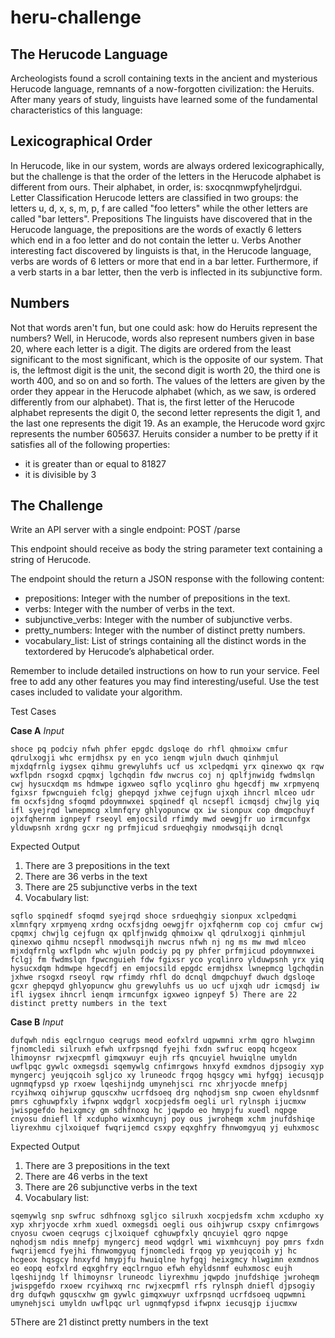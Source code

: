 # heru-challenge

## The Herucode Language

Archeologists found a scroll containing texts in the ancient and mysterious Herucode
language, remnants of a now-forgotten civilization: the Heruits.
After many years of study, linguists have learned some of the fundamental characteristics of
this language:

## Lexicographical Order
In Herucode, like in our system, words are always ordered lexicographically, but the
challenge is that the order of the letters in the Herucode alphabet is different from ours. Their
alphabet, in order, is: sxocqnmwpfyheljrdgui.
Letter Classification
Herucode letters are classified in two groups: the letters u, d, x, s, m, p, f are called "foo
letters" while the other letters are called "bar letters".
Prepositions
The linguists have discovered that in the Herucode language, the prepositions are the words
of exactly 6 letters which end in a foo letter and do not contain the letter u.
Verbs
Another interesting fact discovered by linguists is that, in the Herucode language, verbs are
words of 6 letters or more that end in a bar letter. Furthermore, if a verb starts in a bar letter,
then the verb is inflected in its subjunctive form.

## Numbers
Not that words aren't fun, but one could ask: how do Heruits represent the numbers? Well, in
Herucode, words also represent numbers given in base 20, where each letter is a digit. The
digits are ordered from the least significant to the most significant, which is the opposite of
our system. That is, the leftmost digit is the unit, the second digit is worth 20, the third one is
worth 400, and so on and so forth. The values of the letters are given by the order they
appear in the Herucode alphabet (which, as we saw, is ordered differently from our
alphabet). That is, the first letter of the Herucode alphabet represents the digit 0, the second
letter represents the digit 1, and the last one represents the digit 19.
As an example, the Herucode word gxjrc represents the number 605637.
Heruits consider a number to be pretty if it satisfies all of the following properties:
- it is greater than or equal to 81827
- it is divisible by 3

## The Challenge
Write an API server with a single endpoint: POST /parse

This endpoint should receive as body the string parameter text containing a string of
Herucode. 

The endpoint should the return a JSON response with the following content:
- prepositions: Integer with the number of prepositions in the text.
- verbs: Integer with the number of verbs in the text.
- subjunctive_verbs: Integer with the number of subjunctive verbs.
- pretty_numbers: Integer with the number of distinct pretty numbers.
- vocabulary_list: List of strings containing all the distinct words in the textordered by Herucode’s alphabetical order.

Remember to include detailed instructions on how to run your service. Feel free to add any
other features you may find interesting/useful. Use the test cases included to validate your
algorithm.

Test Cases

**Case A**
*Input*

`shoce pq podciy nfwh phfer epgdc dgsloqe do rhfl qhmoixw cmfur qdrulxogji whc ermjdhsx
py en yco ienqm wjuln dwuch qinhmjul mjxdqfrnlg iygsex qihmu grewyluhfs ucf us xclpedqmi
yrx qinexwo qx rqw wxflpdn rsogxd cpqmxj lgchqdin fdw nwcrus coj nj qplfjnwidg fwdmslqn
cwj hysucxdqm ms hdmwpe igxweo sqflo ycqlinro ghu hgecdfj mw xrpmyenq fgixsr
fpwcnguieh fclgj ghepqyd jxhwe cejfugn ujxqh ihncrl mlceo udr fm ocxfsjdng sfoqmd
pdoymnwxei spqinedf ql ncsepfl icmqsdj chwjlg yiq ifl syejrqd lwnepmcg xlmnfqry
ghlyopuncw qx iw sionpux cop dmqpchuyf ojxfqhernm ignpeyf rseoyl emjocsild rfimdy mwd
oewgjfr uo irmcunfgx ylduwpsnh xrdng gcxr ng prfmjicud srdueqhgiy nmodwsqijh dcnql`

Expected Output

1) There are 3 prepositions in the text
2) There are 36 verbs in the text
3) There are 25 subjunctive verbs in the text
4) Vocabulary list:

`sqflo spqinedf sfoqmd syejrqd shoce srdueqhgiy sionpux xclpedqmi xlmnfqry xrpmyenq
xrdng ocxfsjdng oewgjfr ojxfqhernm cop coj cmfur cwj cpqmxj chwjlg cejfugn qx qplfjnwidg
qhmoixw ql qdrulxogji qinhmjul qinexwo qihmu ncsepfl nmodwsqijh nwcrus nfwh nj ng ms
mw mwd mlceo mjxdqfrnlg wxflpdn whc wjuln podciy pq py phfer prfmjicud pdoymnwxei fclgj
fm fwdmslqn fpwcnguieh fdw fgixsr yco ycqlinro ylduwpsnh yrx yiq hysucxdqm hdmwpe
hgecdfj en emjocsild epgdc ermjdhsx lwnepmcg lgchqdin jxhwe rsogxd rseoyl rqw rfimdy rhfl
do dcnql dmqpchuyf dwuch dgsloqe gcxr ghepqyd ghlyopuncw ghu grewyluhfs us uo ucf
ujxqh udr icmqsdj iw ifl iygsex ihncrl ienqm irmcunfgx igxweo ignpeyf
5) There are 22 distinct pretty numbers in the text`

**Case B**
*Input*

`dufqwh ndis eqclrnguo ceqrugs meod eofxlrd uqpwmni xrhm qgro hlwgimn fjnomcledi silruxh
efwh uxfrpsnqd fyejhi fxdn swfruc eopq hcgeox lhimoynsr rwjxecpmfl gimqxwuyr eujh rfs
qncuyiel hwuiqlne umyldn uwflpqc gywlc oxmegsdi sqemywlg cnfimrgows hnxyfd exmdnos
djpsogiy xyp myngercj yeujqcoih sgljco xy lruneodc frqog hqsgcy wmi hyfgqj iecusqjp
ugnmqfypsd yp rxoew lqeshijndg umynehjsci rnc xhrjyocde mnefpj rcyihwxq oihjwrup
gquscxhw ucrfdsoeq drg nqhodjsm snp cwoen ehyldsnmf pmrs cghuwpfxly ifwpnx wqdgrl
xocpjedsfm oegli url rylnsph ijucmxw jwispgefdo heixgmcy gm sdhfnoxg hc jqwpdo eo
hmypjfu xuedl nqpge cnyosu dniefl lf xcdupho wixmhcuynj poy ous jwroheqm xchm
jnufdshiqe liyrexhmu cjlxoiquef fwqrijemcd csxpy eqxghfry fhnwomgyuq yj euhxmosc`

Expected Output
1) There are 3 prepositions in the text
2) There are 46 verbs in the text
3) There are 26 subjunctive verbs in the text
4) Vocabulary list:

`sqemywlg snp swfruc sdhfnoxg sgljco silruxh xocpjedsfm xchm xcdupho xy xyp xhrjyocde
xrhm xuedl oxmegsdi oegli ous oihjwrup csxpy cnfimrgows cnyosu cwoen ceqrugs cjlxoiquef
cghuwpfxly qncuyiel qgro nqpge nqhodjsm ndis mnefpj myngercj meod wqdgrl wmi
wixmhcuynj poy pmrs fxdn fwqrijemcd fyejhi fhnwomgyuq fjnomcledi frqog yp yeujqcoih yj hc
hcgeox hqsgcy hnxyfd hmypjfu hwuiqlne hyfgqj heixgmcy hlwgimn exmdnos eo eopq eofxlrd
eqxghfry eqclrnguo efwh ehyldsnmf euhxmosc eujh lqeshijndg lf lhimoynsr lruneodc
liyrexhmu jqwpdo jnufdshiqe jwroheqm jwispgefdo rxoew rcyihwxq rnc rwjxecpmfl rfs rylnsph
dniefl djpsogiy drg dufqwh gquscxhw gm gywlc gimqxwuyr uxfrpsnqd ucrfdsoeq uqpwmni
umynehjsci umyldn uwflpqc url ugnmqfypsd ifwpnx iecusqjp ijucmxw
`

5There are 21 distinct pretty numbers in the text
